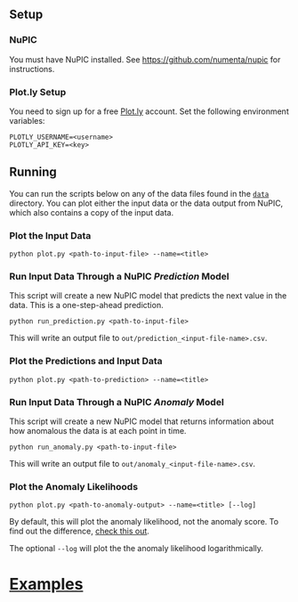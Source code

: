 ## Setup

### NuPIC

You must have NuPIC installed. See <https://github.com/numenta/nupic> for instructions.

### Plot.ly Setup

You need to sign up for a free [Plot.ly](http://plot.ly) account. Set the following environment variables:

    PLOTLY_USERNAME=<username>
    PLOTLY_API_KEY=<key>

## Running

You can run the scripts below on any of the data files found in the [`data`](data) directory. You can plot either the input data or the data output from NuPIC, which also contains a copy of the input data.

### Plot the Input Data

    python plot.py <path-to-input-file> --name=<title>

### Run Input Data Through a NuPIC *Prediction* Model

This script will create a new NuPIC model that predicts the next value in the data. This is a one-step-ahead prediction.

    python run_prediction.py <path-to-input-file>

This will write an output file to `out/prediction_<input-file-name>.csv`.

### Plot the Predictions and Input Data

    python plot.py <path-to-prediction> --name=<title>

### Run Input Data Through a NuPIC *Anomaly* Model

This script will create a new NuPIC model that returns information about how anomalous the data is at each point in time. 

    python run_anomaly.py <path-to-input-file>

This will write an output file to `out/anomaly_<input-file-name>.csv`.

### Plot the Anomaly Likelihoods

    python plot.py <path-to-anomaly-output> --name=<title> [--log]

By default, this will plot the anomaly likelihood, not the anomaly score. To find out the difference, [check this out](https://www.youtube.com/watch?v=nVCKjZWYavM). 

The optional `--log` will plot the the anomaly likelihood logarithmically.
 
# [Examples](EXAMPLES.md)
